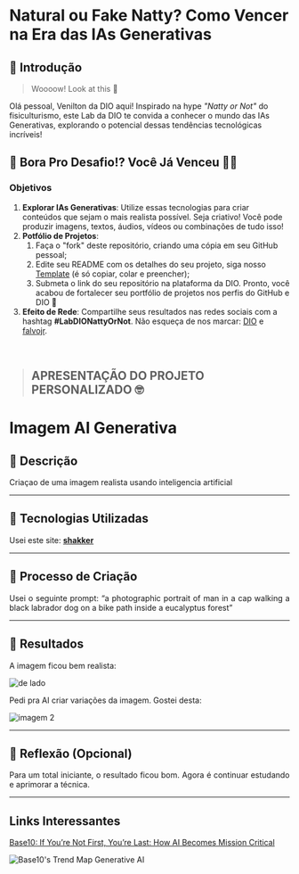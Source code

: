 # Natural ou Fake Natty? Como Vencer na Era das IAs Generativas

## 🚀 Introdução

> Woooow! Look at this 👀

Olá pessoal, Venilton da DIO aqui! Inspirado na hype _"Natty or Not"_ do fisiculturismo, este Lab da DIO te convida a conhecer o mundo das IAs Generativas, explorando o potencial dessas tendências tecnológicas incríveis!

## 🎯 Bora Pro Desafio!? Você Já Venceu 💪🤓

### Objetivos

1. **Explorar IAs Generativas**: Utilize essas tecnologias para criar conteúdos que sejam o mais realista possível. Seja criativo! Você pode produzir imagens, textos, áudios, vídeos ou combinações de tudo isso!
1. **Potfólio de Projetos**:
    1. Faça o "fork" deste repositório, criando uma cópia em seu GitHub pessoal;
    2. Edite seu README com os detalhes do seu projeto, siga nosso [Template](#template) (é só copiar, colar e preencher);
    3. Submeta o link do seu repositório na plataforma da DIO. Pronto, você acabou de fortalecer seu portfólio de projetos nos perfis do GitHub e DIO 🚀
1. **Efeito de Rede**: Compartilhe seus resultados nas redes sociais com a hashtag **#LabDIONattyOrNot**. Não esqueça de nos marcar: [DIO](https://www.linkedin.com/school/dio-makethechange) e [falvojr](https://www.linkedin.com/in/falvojr).

</br>  

> ## APRESENTAÇÃO DO PROJETO PERSONALIZADO 🤓
> 
# Imagem AI Generativa

## 📒 Descrição
<p align='justify'>
Criaçao de uma imagem realista usando inteligencia artificial
</p>

---

## 🤖 Tecnologias Utilizadas
Usei este site: **[shakker](https://www.shakker.ai/aigenerator)**

---

## 🧐 Processo de Criação
<p align='justify'>
Usei o seguinte prompt: “a photographic portrait of man in a cap walking a black labrador dog on a bike path inside a eucalyptus forest”
</p>

---

## 🚀 Resultados
A imagem ficou bem realista:

![de lado](https://github.com/user-attachments/assets/1b1351f4-fe4d-4818-9aea-4daa8049c68f)


Pedi pra AI criar variações da imagem. Gostei desta:

![imagem 2](https://github.com/user-attachments/assets/edea1a13-5119-44d6-87e0-0aae33a4982b)

---

## 💭 Reflexão (Opcional)
<p align='justify'>
Para um total iniciante, o resultado ficou bom. Agora é continuar estudando e aprimorar a técnica.
</p>

--- 


## Links Interessantes

[Base10: If You’re Not First, You’re Last: How AI Becomes Mission Critical](https://base10.vc/post/generative-ai-mission-critical/)

![Base10's Trend Map Generative AI](https://github.com/digitalinnovationone/lab-natty-or-not/assets/730492/f4df26e8-f8f7-4419-8252-c69d73ea930c)
